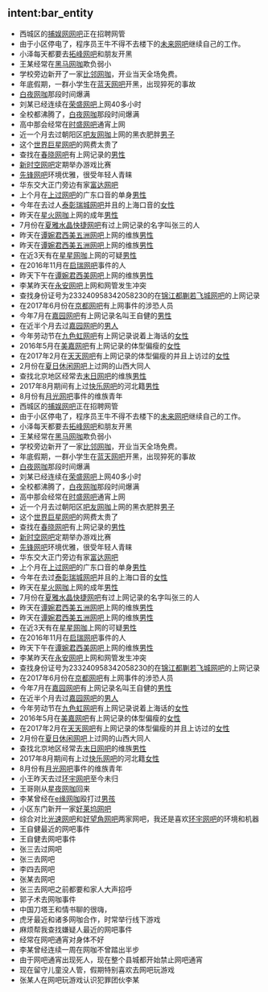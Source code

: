 ## intent:bar_entity
- 西城区的[捕娱网网吧](bar)正在招聘网管  <!--- Square brackets contain the value of entity while the text inside the parentheses is a a label of the entity -->
- 由于小区停电了，程序员王牛不得不去楼下的[未来网吧](bar)继续自己的工作。
- 小泽每天都要去[拓峰网吧](bar)和朋友开黑
- 王某经常在[黑马网咖](bar)欺负弱小
- 学校旁边新开了一家[比邻网咖](bar)，开业当天全场免费。
- 年底假期，一群小学生在[蓝天网吧](bar)开黑，出现猝死的事故
- [白夜网咖](bar)那段时间爆满
- 刘某已经连续在[荣盛网吧](bar)上网40多小时
- 全校都沸腾了，[白夜网咖](bar)那段时间爆满
- 高中那会经常在[时盛网吧](bar)通宵上网
- 近一个月去过朝阳区[吧友网咖](bar)上网的黑衣肥胖[男子](gender:男)
- 这个[世界巨星网吧](bar)的网费太贵了
- 查找在[春晓网吧](bar)有上网记录的[男性](gender:男)
- [新时空网吧](bar)定期举办游戏比赛
- [先锋网吧](bar)环境优雅，很受年轻人青睐
- 华东交大正门旁边有家[富达网吧](bar)
- 上个月在[上过网吧](bar)的广东口音的单身[男性](gender:男)
- 今年在去过人[泰彰瑞城网吧](bar)并且的上海口音的[女性](gender:女)
- 昨天在[星火网咖](bar)上网的成年[男性](gender:男)
- 7月份在[夏雅水晶快捷网吧](bar)有过上网记录的名字叫张三的人
- 昨天在[谭婉君西美五洲网吧](bar)上网的维族[男性](gender:男)
- 昨天在[谭婉君西美五洲网吧](bar)上网的维族[男性](gender:男)
- 在近3天有在[星星网咖](bar)上网的可疑[男性](gender:男)
- 在2016年11月在[启瑞网吧](bar)事件的人
- 昨天下午在[谭婉君西美网吧](bar)上网的维族[男性](gender:男)
- 李某昨天在[永安网吧](bar)上网和网管发生冲突
- 查找身份证号为233240958342058230的在[锦江都蒯若飞城网吧](bar)的上网记录
- 在2017年6月份在[京都网吧](bar)有上网事件的涉恐人员
- 今年7月在[嘉园网吧](bar)有上网记录名叫王自健的[男性](gender:男)
- 在近半个月去过[嘉园网吧](bar)的[男人](gender:男)
- 今年劳动节在[九色虹网吧](bar)有上网记录说着上海话的[女性](gender:女)
- 2016年5月在[美嘉网吧](bar)有上网记录的体型偏瘦的[女性](gender:女)
- 在2017年2月在[天天网吧](bar)有上网记录的体型偏瘦的并且上访过的[女性](gender:女)
- 2月份在[夏日休闲网吧](bar)上过网的山西大同人
- 查找北京地区经常去[末日网吧](bar)的维族[男性](gender:男)
- 2017年8月期间有上过[快乐网吧](bar)的河北籍[男性](gender:男)
- 8月份有[月光网吧](bar)事件的维族青年
- 西城区的[捕娱网吧](bar)正在招聘网管  <!--- Square brackets contain the value of entity while the text inside the parentheses is a a label of the entity -->
- 由于小区停电了，程序员王牛不得不去楼下的[未来网吧](bar)继续自己的工作。
- 小泽每天都要去[拓峰网吧](bar)和朋友开黑
- 王某经常在[黑马网咖](bar)欺负弱小
- 学校旁边新开了一家[比邻网咖](bar)，开业当天全场免费。
- 年底假期，一群小学生在[蓝天网吧](bar)开黑，出现猝死的事故
- [白夜网咖](bar)那段时间爆满
- 刘某已经连续在[荣盛网吧](bar)上网40多小时
- 全校都沸腾了，[白夜网咖](bar)那段时间爆满
- 高中那会经常在[时盛网吧](bar)通宵上网
- 近一个月去过朝阳区[吧友网咖](bar)上网的黑衣肥胖[男子](gender:男)
- 这个[世界巨星网吧](bar)的网费太贵了
- 查找在[春晓网吧](bar)有上网记录的[男性](gender:男)
- [新时空网吧](bar)定期举办游戏比赛
- [先锋网吧](bar)环境优雅，很受年轻人青睐
- 华东交大正门旁边有家[富达网吧](bar)
- 上个月在[上过网吧](bar)的广东口音的单身[男性](gender:男)
- 今年在去过[泰彰瑞城网吧](bar)并且的上海口音的[女性](gender:女)
- 昨天在[星火网咖](bar)上网的成年[男性](gender:男)
- 7月份在[夏雅水晶快捷网吧](bar)有过上网记录的名字叫张三的人
- 昨天在[谭婉君西美五洲网吧](bar)上网的维族[男性](gender:男)
- 昨天在[谭婉君西美五洲网吧](bar)上网的维族[男性](gender:男)
- 在近3天有在[星星网咖](bar)上网的可疑[男性](gender:男)
- 在2016年11月在[启瑞网吧](bar)事件的人
- 昨天下午在[谭婉君西美网吧](bar)上网的维族[男性](gender:男)
- 李某昨天在[永安网吧](bar)上网和网管发生冲突
- 查找身份证号为233240958342058230的在[锦江都蒯若飞城网吧](bar)的上网记录
- 在2017年6月份在[京都网吧](bar)有上网事件的涉恐人员
- 今年7月在[嘉园网吧](bar)有上网记录名叫王自健的[男性](gender:男)
- 在近半个月去过[嘉园网吧](bar)的[男人](gender:男)
- 今年劳动节在[九色虹网吧](bar)有上网记录说着上海话的[女性](gender:女)
- 2016年5月在[美嘉网吧](bar)有上网记录的体型偏瘦的[女性](gender:女)
- 在2017年2月在[天天网吧](bar)有上网记录的体型偏瘦的并且上访过的[女性](gender:女)
- 2月份在[夏日休闲网吧](bar)上过网的山西大同人
- 查找北京地区经常去[末日网吧](bar)的维族[男性](gender:男)
- 2017年8月期间有上过[快乐网吧](bar)的河北籍[女性](gender:女)
- 8月份有[月光网吧](bar)事件的维族青年
- 小王昨天去过[环宇网吧](bar)至今未归
- 王哥刚从[星夜网咖](bar)回来
- 李某曾经在[e缘网咖](bar)殴打过[男孩](gender:男)
- 小区东门新开一家[好莱坞网吧](bar)
- 综合对比[光速网吧](bar)和[好望角网吧](bar)两家网吧，我还是喜欢[环宇网吧](bar)的环境和机器
- 王自健最近的网吧事件
- 王自健去网吧事件
- 张三去过网吧
- 张三去网吧
- 李四去网吧
- 张某去网吧
- 张三去网吧之前都要和家人大声招呼
- 郭子术去网咖事件
- 中国刀塔王和情书聊的很嗨，
- 虎牙最近和诸多网咖合作，时常举行线下游戏
- 麻烦帮我查找嫌疑人最近的网吧事件
- 经常在网吧通宵对身体不好
- 李某曾经连续一周在网咖不曾踏出半步
- 由于网吧通宵出现死人，现在整个县城都开始禁止网吧通宵
- 现在留守儿童没人管，假期特别喜欢去网吧玩游戏
- 张某人在网吧玩游戏认识犯罪团伙李某
